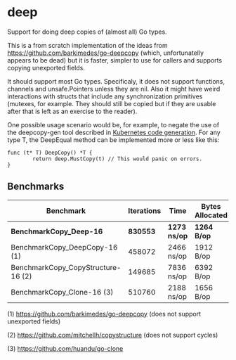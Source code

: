 # deep
Support for doing deep copies of (almost all) Go types.

This is a from scratch implementation of the ideas from https://github.com/barkimedes/go-deepcopy (which, unfortunatelly appears to be dead) but it is faster, simpler to use for callers and supports copying unexported fields.

It should support most Go types. Specificaly, it does not support functions, channels and unsafe.Pointers unless they are nil. Also it might have weird interactions with structs that include any synchronization primitives (mutexes, for example. They should still be copied but if they are usable after that is left as an exercise to the reader).

One possible usage scenario would be, for example, to negate the use of the deepcopy-gen tool described in [Kubernetes code generation](https://www.redhat.com/en/blog/kubernetes-deep-dive-code-generation-customresources). For any type T, the DeepEqual method can be implemented more or less like this:

```
func (t* T) DeepCopy() *T {
        return deep.MustCopy(t) // This would panic on errors.
}
```

## Benchmarks

| Benchmark                          | Iterations | Time           | Bytes Allocated | Allocations      |
|------------------------------------|------------|----------------|-----------------|------------------|
| **BenchmarkCopy_Deep-16**          | **830553** | **1273 ns/op** | **1264 B/op**   | **21 allocs/op** |
| BenchmarkCopy_DeepCopy-16 (1)      | 458072     | 2466 ns/op     | 1912 B/op       | 50 allocs/op     |
| BenchmarkCopy_CopyStructure-16 (2) | 149685     | 7836 ns/op     | 6392 B/op       | 168 allocs/op    |
| BenchmarkCopy_Clone-16 (3)         | 510760     | 2188 ns/op     | 1656 B/op       | 22 allocs/op     |

(1) https://github.com/barkimedes/go-deepcopy (does not support unexported fields)

(2) https://github.com/mitchellh/copystructure (does not support cycles)

(3) https://github.com/huandu/go-clone
